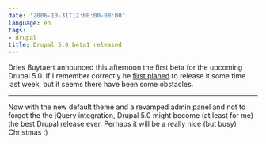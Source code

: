 ```yaml
---
date: '2006-10-31T12:00:00-00:00'
language: en
tags:
- drupal
title: Drupal 5.0 beta1 released
---
```



Dries Buytaert announced this afternoon the first beta for the upcoming Drupal 5.0. If I remember correctly he [first planed](http://lists.drupal.org/archives/development/2006-10/msg00363.html) to release it some time last week, but it seems there have been some obstacles. 

-------------------------------



Now with the new default theme and a revamped admin panel and not to forgot the the jQuery integration, Drupal 5.0 might become (at least for me) the best Drupal release ever. Perhaps it will be a really nice (but busy) Christmas :)